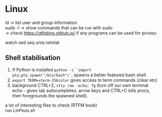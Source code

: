 # Linux
id <user> -> list user and group information <br>
sudo -l -> show commands that can be run with sudo <br>
  -> check https://gtfobins.github.io/ if any programs can be used for privesc <br>

watch
sed
seq
uniq
netstat

## Shell stabilisation
  1) If Python is installed <code>python -c 'import pty;pty.spawn("/bin/bash")'</code>, spawns a better featured bash shell
  2) <code>export TERM=xterm-256color</code> gives access to term commands (clear etc)
  3) background CTRL+Z, <code>stty raw -echo; fg</code> (turn off our own terminal echo - gives tab autocompletes, arrow keys and CTRL+C kills procs, then foregrounds the spawned shell).

a lot of interesting files to check (RTFM book)<br>
run _LinPeas.sh_
